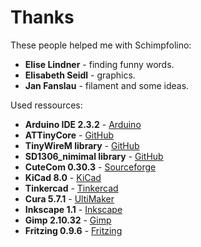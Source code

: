 # Thanks

These people helped me with Schimpfolino:
 - **Elise Lindner** - finding funny words.
 - **Elisabeth Seidl** - graphics. 
 - **Jan Fanslau** - filament and some ideas.
  
Used ressources:  
  
- **Arduino IDE 2.3.2** - [Arduino](http://www.arduino.cc)  
- **ATTinyCore** - [GitHub](https://github.com/SpenceKonde/ATTinyCore)
- **TinyWireM library** - [GitHub](https://github.com/adafruit/TinyWireM)
- **SD1306_nimimal library** - [GitHub](https://github.com/kirknorthrop/SSD1306_minimal)
- **CuteCom 0.30.3** - [Sourceforge](https://cutecom.sourceforge.net/)
- **KiCad 8.0** - [KiCad](https://www.kicad.org)
- **Tinkercad** - [Tinkercad](https://www.tinkercad.com)
- **Cura 5.7.1** - [UltiMaker](https://ultimaker.com/de/software/ultimaker-cura)
- **Inkscape 1.1** - [Inkscape](https://inkscape.org)
- **Gimp 2.10.32** - [Gimp](https://www.gimp.org)
- **Fritzing 0.9.6** - [Fritzing](https://fritzing.org)
